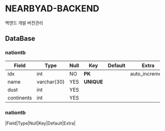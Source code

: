 # NEARBYAD-BACKEND
백앤드 개발 버전관리

## DataBase

### nationtb
|Field|Type|Null|Key|Default|Extra|
|---|---|---|---|---|---|
|idx|int|NO|**PK**||auto_increment|
|name|varchar(30)|YES|**UNIQUE**||
|dust|int|YES|||
|continents|int|YES|||

### nationtb
|Field|Type|Null|Key|Default|Extra|
